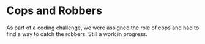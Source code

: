 # Cops and Robbers
As part of a coding challenge, we were assigned the role of cops and had to find a way to catch the robbers. Still a work in progress.
